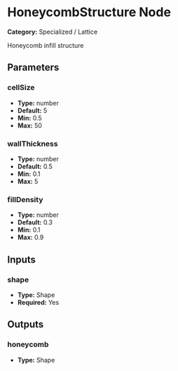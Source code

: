
# HoneycombStructure Node

**Category:** Specialized / Lattice

Honeycomb infill structure

## Parameters


### cellSize
- **Type:** number
- **Default:** 5
- **Min:** 0.5
- **Max:** 50



### wallThickness
- **Type:** number
- **Default:** 0.5
- **Min:** 0.1
- **Max:** 5



### fillDensity
- **Type:** number
- **Default:** 0.3
- **Min:** 0.1
- **Max:** 0.9



## Inputs


### shape
- **Type:** Shape
- **Required:** Yes



## Outputs


### honeycomb
- **Type:** Shape




